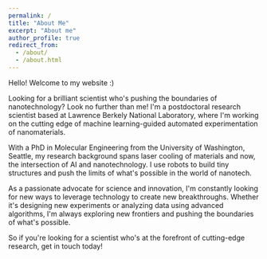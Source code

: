 ```yaml
---
permalink: /
title: "About Me"
excerpt: "About me"
author_profile: true
redirect_from: 
  - /about/
  - /about.html
---
```


Hello! Welcome to my website :)

Looking for a brilliant scientist who's pushing the boundaries of nanotechnology? Look no further than me! I'm a postdoctoral research scientist based at Lawrence Berkely National Laboratory, where I'm working on the cutting edge of machine learning-guided automated experimentation of nanomaterials.

With a PhD in Molecular Engineering from the University of Washington, Seattle, my research background spans laser cooling of materials and now, the intersection of AI and nanotechnology. I use robots to build tiny structures and push the limits of what's possible in the world of nanotech.

As a passionate advocate for science and innovation, I'm constantly looking for new ways to leverage technology to create new breakthroughs. Whether it's designing new experiments or analyzing data using advanced algorithms, I'm always exploring new frontiers and pushing the boundaries of what's possible.

So if you're looking for a scientist who's at the forefront of cutting-edge research, get in touch today!


